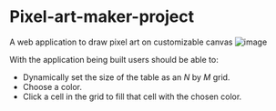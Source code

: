 # Pixel-art-maker-project
A web application to draw pixel art on customizable canvas
![image](https://user-images.githubusercontent.com/87834779/183226950-1973d367-e194-4663-8dc2-361e4923705c.png)

With the application being built  users should be able to:

* Dynamically set the size of the table as an _N_ by _M_ grid.
* Choose a color.
* Click a cell in the grid to fill that cell with the chosen color.
